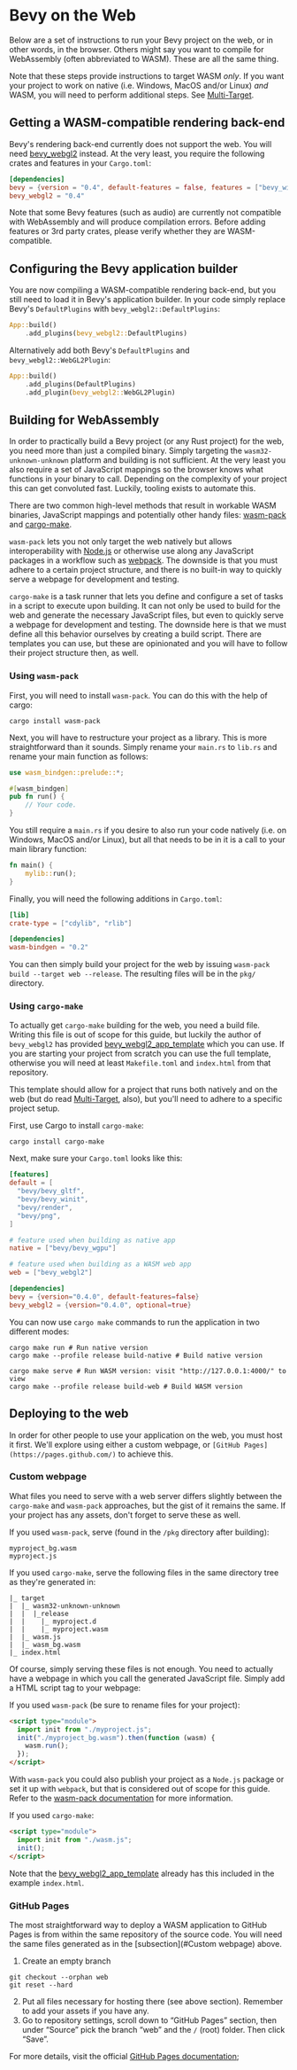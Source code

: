 # Bevy on the Web

Below are a set of instructions to run your Bevy project on the web, or in other words, in the browser. Others might say you want to compile for WebAssembly (often abbreviated to WASM). These are all the same thing.

Note that these steps provide instructions to target WASM _only_. If you
want your project to work on native (i.e. Windows, MacOS and/or Linux) _and_
WASM, you will need to perform additional steps. See
[Multi-Target](./web/multi-target.md).

## Getting a WASM-compatible rendering back-end

Bevy's rendering back-end currently does not support the web. You will need
[bevy_webgl2](https://github.com/mrk-its/bevy_webgl2) instead. At the very
least, you require the following crates and features in your `Cargo.toml`:

```toml
[dependencies]
bevy = {version = "0.4", default-features = false, features = ["bevy_winit", "render"]}
bevy_webgl2 = "0.4"
```

Note that some Bevy features (such as audio) are currently not compatible with
WebAssembly and will produce compilation errors. Before adding features or 3rd
party crates, please verify whether they are WASM-compatible.

## Configuring the Bevy application builder

You are now compiling a WASM-compatible rendering back-end, but you still need
to load it in Bevy's application builder. In your code simply replace Bevy's
`DefaultPlugins` with `bevy_webgl2::DefaultPlugins`:

```rust
App::build()
    .add_plugins(bevy_webgl2::DefaultPlugins)
```

Alternatively add both Bevy's `DefaultPlugins` and `bevy_webgl2::WebGL2Plugin`:

```rust
App::build()
    .add_plugins(DefaultPlugins)
    .add_plugin(bevy_webgl2::WebGL2Plugin)
```

## Building for WebAssembly

In order to practically build a Bevy project (or any Rust project) for the web,
you need more than just a compiled binary. Simply targeting the
`wasm32-unknown-unknown` platform and building is not sufficient. At the very
least you also require a set of JavaScript mappings so the browser knows what
functions in your binary to call. Depending on the complexity of your project
this can get convoluted fast. Luckily, tooling exists to automate this.

There are two common high-level methods that result in workable WASM binaries,
JavaScript mappings and potentially other handy files:
[wasm-pack](https://github.com/rustwasm/wasm-pack) and
[cargo-make](https://github.com/sagiegurari/cargo-make).

`wasm-pack` lets you not only target the web natively but allows
interoperability with [Node.js](https://nodejs.org/en/) or otherwise use along
any JavaScript packages in a workflow such as
[webpack](https://webpack.js.org/). The downside is that you must adhere to a
certain project structure, and there is no built-in way to quickly serve a
webpage for development and testing.

`cargo-make` is a task runner that lets you define and configure a set of tasks
in a script to execute upon building. It can not only be used to build for the
web and generate the necessary JavaScript files, but even to quickly
serve a webpage for development and testing. The downside here is that we must
define all this behavior ourselves by creating a build script. There are
templates you can use, but these are opinionated and you will have to follow
their project structure then, as well.

### Using `wasm-pack`

First, you will need to install `wasm-pack`. You can do this with the help of
cargo:

```shell
cargo install wasm-pack
```

Next, you will have to restructure your project as a library. This is more
straightforward than it sounds. Simply rename your `main.rs` to `lib.rs` and
rename your main function as follows:

```rust
use wasm_bindgen::prelude::*;

#[wasm_bindgen]
pub fn run() {
    // Your code.
}
```

You still require a `main.rs` if you desire to also run your code natively
(i.e. on Windows, MacOS and/or Linux), but all that needs to be in it is a call
to your main library function:

```rust
fn main() {
    mylib::run();
}

```

Finally, you will need the following additions in `Cargo.toml`:

```toml
[lib]
crate-type = ["cdylib", "rlib"]

[dependencies]
wasm-bindgen = "0.2"
```

You can then simply build your project for the web by issuing
`wasm-pack build --target web --release`. The resulting files will be in the
`pkg/` directory.

### Using `cargo-make`

To actually get `cargo-make` building for the web, you need a build file.
Writing this file is out of scope for this guide, but luckily the author of
`bevy_webgl2` has provided [bevy_webgl2_app_template](https://github.com/mrk-its/bevy_webgl2_app_template) which you can use. If you are starting your
project from scratch you can use the full template, otherwise you will need at
least `Makefile.toml` and `index.html` from that repository.

This template should allow for a project that runs both natively and on the web
(but do read [Multi-Target](./web/multi-target.md), also), but you'll need
to adhere to a specific project setup.

First, use Cargo to install `cargo-make`:

```shell
cargo install cargo-make
```

Next, make sure your `Cargo.toml` looks like this:

```toml
[features]
default = [
  "bevy/bevy_gltf",
  "bevy/bevy_winit",
  "bevy/render",
  "bevy/png",
]

# feature used when building as native app
native = ["bevy/bevy_wgpu"]

# feature used when building as a WASM web app
web = ["bevy_webgl2"]

[dependencies]
bevy = {version="0.4.0", default-features=false}
bevy_webgl2 = {version="0.4.0", optional=true}
```

You can now use `cargo make` commands to run the application in two different
modes:

```shell
cargo make run # Run native version
cargo make --profile release build-native # Build native version

cargo make serve # Run WASM version: visit "http://127.0.0.1:4000/" to view
cargo make --profile release build-web # Build WASM version
```

## Deploying to the web

In order for other people to use your application on the web, you must host it
first. We'll explore using either a custom webpage, or `[GitHub Pages](https://pages.github.com/)` to achieve this.

### Custom webpage

What files you need to serve with a web server differs slightly between the
`cargo-make` and `wasm-pack` approaches, but the gist of it remains the same.
If your project has any assets, don't forget to serve these as well.

If you used `wasm-pack`, serve (found in the `/pkg` directory after building):

```
myproject_bg.wasm
myproject.js
```

If you used `cargo-make`, serve the following files in the same directory tree
as they're generated in:

```
|_ target
|  |_ wasm32-unknown-unknown
|  |  |_release
|  |    |_ myproject.d
|  |    |_ myproject.wasm
|  |_ wasm.js
|  |_ wasm_bg.wasm
|_ index.html
```

Of course, simply serving these files is not enough. You need to actually have
a webpage in which you call the generated JavaScript file. Simply add a HTML
script tag to your webpage:

If you used `wasm-pack` (be sure to rename files for your project):

```html
<script type="module">
  import init from "./myproject.js";
  init("./myproject_bg.wasm").then(function (wasm) {
    wasm.run();
  });
</script>
```

With `wasm-pack` you could also publish your project as a `Node.js` package or
set it up with `webpack`, but that is considered out of scope for this guide.
Refer to the [wasm-pack documentation](https://rustwasm.github.io/docs/wasm-pack/) for more information.

If you used `cargo-make`:

```html
<script type="module">
  import init from "./wasm.js";
  init();
</script>
```

Note that the [bevy_webgl2_app_template](https://github.com/mrk-its/bevy_webgl2_app_template) already has this included in the example `index.html`.

### GitHub Pages

The most straightforward way to deploy a WASM application to GitHub Pages is
from within the same repository of the source code. You will need the same
files generated as in the [subsection](#Custom webpage) above.

1. Create an empty branch

```shell
git checkout --orphan web
git reset --hard
```

2. Put all files necessary for hosting there (see above section). Remember to add your assets if you have any.
3. Go to repository settings, scroll down to “GitHub Pages” section, then under “Source” pick the branch “web” and the `/` (root) folder. Then click “Save”.

For more details, visit the official [GitHub Pages documentation](https://guides.github.com/features/pages/);
